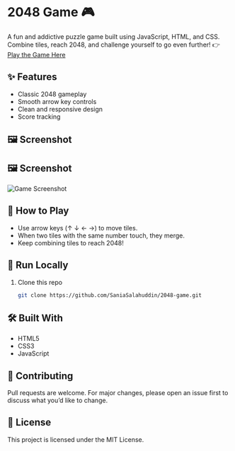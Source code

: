 # 2048 Game 🎮  
A fun and addictive puzzle game built using JavaScript, HTML, and CSS. Combine tiles, reach 2048, and challenge yourself to go even further!
👉 [Play the Game Here](https://SaniaSalahuddin.github.io/2048-Game-JavaScript/)

## ✨ Features
- Classic 2048 gameplay
- Smooth arrow key controls
- Clean and responsive design
- Score tracking
## 🖼️ Screenshot
## 🖼️ Screenshot
![Game Screenshot](assets/screenshot.png)

## 🎲 How to Play
- Use arrow keys (↑ ↓ ← →) to move tiles.
- When two tiles with the same number touch, they merge.
- Keep combining tiles to reach 2048!
## 🚀 Run Locally
1. Clone this repo  
   ```bash
   git clone https://github.com/SaniaSalahuddin/2048-game.git
## 🛠️ Built With
- HTML5
- CSS3
- JavaScript
## 🤝 Contributing
Pull requests are welcome. For major changes, please open an issue first to discuss what you’d like to change.
## 📄 License
This project is licensed under the MIT License.


